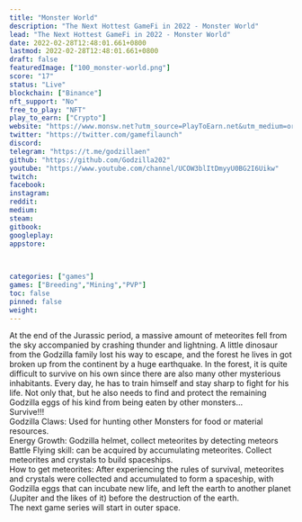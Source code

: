 ```yaml
---
title: "Monster World"
description: "The Next Hottest GameFi in 2022 - Monster World"
lead: "The Next Hottest GameFi in 2022 - Monster World"
date: 2022-02-28T12:48:01.661+0800
lastmod: 2022-02-28T12:48:01.661+0800
draft: false
featuredImage: ["100_monster-world.png"]
score: "17"
status: "Live"
blockchain: ["Binance"]
nft_support: "No"
free_to_play: "NFT"
play_to_earn: ["Crypto"]
website: "https://www.monsw.net?utm_source=PlayToEarn.net&utm_medium=organic&utm_campaign=gamepage"
twitter: "https://twitter.com/gamefilaunch"
discord: 
telegram: "https://t.me/godzillaen"
github: "https://github.com/Godzilla202"
youtube: "https://www.youtube.com/channel/UCOW3blItDmyyU0BG2I6Uikw"
twitch: 
facebook: 
instagram: 
reddit: 
medium: 
steam: 
gitbook: 
googleplay: 
appstore: 

  
    
categories: ["games"]
games: ["Breeding","Mining","PVP"]
toc: false
pinned: false
weight: 
---
```

At the end of the Jurassic period, a massive amount of meteorites fell from the sky accompanied by crashing thunder and lightning. A little dinosaur from the Godzilla family lost his way to escape, and the forest he lives in got broken up from the continent by a huge earthquake. In the forest, it is quite difficult to survive on his own since there are also many other mysterious inhabitants. Every day, he has to train himself and stay sharp to fight for his life. Not only that, but he also needs to find and protect the remaining Godzilla eggs of his kind from being eaten by other monsters...<br> Survive!!! <br> Godzilla Claws: Used for hunting other Monsters for food or material resources.<br> Energy Growth: Godzilla helmet, collect meteorites by detecting meteors<br> Battle Flying skill: can be acquired by accumulating meteorites. Collect meteorites and crystals to build spaceships.<br> How to get meteorites: After experiencing the rules of survival, meteorites and crystals were collected and accumulated to form a spaceship, with Godzilla eggs that can incubate new life, and left the earth to another planet (Jupiter and the likes of it) before the destruction of the earth.<br> The next game series will start in outer space.